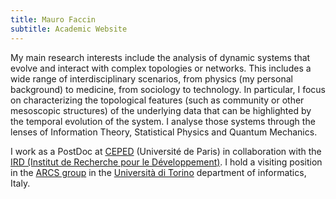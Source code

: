 ```yaml
---
title: Mauro Faccin
subtitle: Academic Website
---
```


My main research interests include the analysis of dynamic systems that evolve and interact with complex topologies or networks.
This includes a wide range of interdisciplinary scenarios, from physics (my personal background) to medicine, from sociology to technology.
In particular, I focus on characterizing the topological features (such as community or other mesoscopic structures) of the underlying data that can be highlighted by the temporal evolution of the system.
I analyse those systems through the lenses of Information Theory, Statistical Physics and Quantum Mechanics.

I work as a PostDoc at [CEPED](https://www.ceped.org) (Université de Paris) in collaboration with the [IRD (Institut de Recherche pour le Développement)](https://www.ird.fr).
I hold a visiting position in the [ARCS group](https://arcs.di.unito.it/) in the [Università di Torino](https://www.unito.it) department of informatics, Italy.

